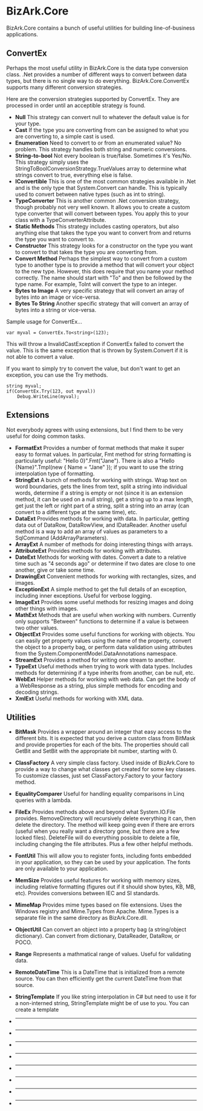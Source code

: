 # BizArk.Core
BizArk.Core contains a bunch of useful utilities for building line-of-business applications.

## ConvertEx
Perhaps the most useful utility in BizArk.Core is the data type conversion class. .Net provides a number of different ways to convert between data types, but there is no single way to do everything. BizArk.Core.ConvertEx supports many different conversion strategies.

Here are the conversion strategies supported by ConvertEx. They are processed in order until an acceptible strategy is found.

- **Null** This strategy can convert null to whatever the default value is for your type.
- **Cast** If the type you are converting from can be assigned to what you are converting to, a simple cast is used.
- **Enumeration** Need to convert to or from an enumerated value? No problem. This strategy handles both string and numeric conversions.
- **String-to-bool** Not every boolean is true/false. Sometimes it's Yes/No. This strategy simply uses the StringToBoolConversionStrategy.TrueValues array to determine what strings convert to true, everything else is false.
- **IConvertible** This is one of the most common strategies available in .Net and is the only type that System.Convert can handle. This is typically used to convert between native types (such as int to string).
- **TypeConverter** This is another common .Net conversion strategy, though probably not very well known. It allows you to create a custom type converter that will convert between types. You apply this to your class with a TypeConverterAttribute.
- **Static Methods** This strategy includes casting operators, but also anything else that takes the type you want to convert from and returns the type you want to convert to.
- **Constructor** This strategy looks for a constructor on the type you want to convert to that takes the type you are converting from.
- **Convert Method** Perhaps the simplest way to convert from a custom type to another type is to provide a method that will convert your object to the new type. However, this does require that you name your method correctly. The name should start with "To" and then be followed by the type name. For example, ToInt will convert the type to an integer. 
- **Bytes to Image** A very specific strategy that will convert an array of bytes into an image or vice-versa.
- **Bytes To String** Another specific strategy that will convert an array of bytes into a string or vice-versa.

Sample usage for ConvertEx...

	var myval = ConvertEx.To<string>(123);

This will throw a InvalidCastException if ConvertEx failed to convert the value. This is the same exception that is thrown by System.Convert if it is not able to convert a value.

If you want to simply try to convert the value, but don't want to get an exception, you can use the Try methods.

	string myval;
	if(ConvertEx.Try(123, out myval))
		Debug.WriteLine(myval);

## Extensions
Not everybody agrees with using extensions, but I find them to be very useful for doing common tasks. 

- **FormatExt** Provides a number of format methods that make it super easy to format values. In particular, Fmt method for string formatting is particularly useful: "Hello 0}".Fmt("Jane"). There is also a "Hello {Name}".Tmpl(new { Name = "Jane" }); if you want to use the string interpolation type of formatting.
- **StringExt** A bunch of methods for working with strings. Wrap text on word boundaries, gets the lines from text, split a string into individual words, determine if a string is empty or not (since it is an extension method, it can be used on a null string), get a string up to a max length, get just the left or right part of a string, split a string into an array (can convert to a different type at the same time), etc.
- **DataExt** Provides methods for working with data. In particular, getting data out of DataRow, DataRowView, and IDataReader. Another useful method is a way to add an array of values as parameters to a SqlCommand (AddArrayParameters).
- **ArrayExt** A number of methods for doing interesting things with arrays.
- **AttributeExt** Provides methods for working with attributes.
- **DateExt** Methods for working with dates. Convert a date to a relative time such as "4 seconds ago" or determine if two dates are close to one another, give or take some time.
- **DrawingExt** Convenient methods for working with rectangles, sizes, and images.
- **ExceptionExt** A simple method to get the full details of an exception, including inner exceptions. Useful for verbose logging.
- **ImageExt** Provides some useful methods for resizing images and doing other things with images.
- **MathExt** Methods that are useful when working with numbers. Currently only supports "Between" functions to determine if a value is between two other values.
- **ObjectExt** Provides some useful functions for working with objects. You can easily get property values using the name of the property, convert the object to a property bag, or perform data validation using attributes from the System.ComponentModel.DataAnnotations namespace.
- **StreamExt** Provides a method for writing one stream to another.
- **TypeExt** Useful methods when trying to work with data types. Includes methods for determining if a type inherits from another, can be null, etc.
- **WebExt** Helper methods for working with web data. Can get the body of a WebResponse as a string, plus simple methods for encoding and decoding strings.
- **XmlExt** Useful methods for working with XML data.

## Utilities

- **BitMask** Provides a wrapper around an integer that easy access to the different bits. It is expected that you derive a custom class from BitMask and provide properties for each of the bits. The properties should call GetBit and SetBit with the appropriate bit number, starting with 0.
- **ClassFactory** A very simple class factory. Used inside of BizArk.Core to provide a way to change what classes get created for some key classes. To customize classes, just set ClassFactory.Factory to your factory method.
- **EqualityComparer** Useful for handling equality comparisons in Linq queries with a lambda.
- **FileEx** Provides methods above and beyond what System.IO.File provides. RemoveDirectory will recursively delete everything it can, then delete the directory. The method will keep going even if there are errors (useful when you really want a directory gone, but there are a few locked files). DeleteFile will do everything possible to delete a file, including changing the file attributes. Plus a few other helpful methods.
- **FontUtil** This will allow you to register fonts, including fonts embedded in your application, so they can be used by your application. The fonts are only available to your application.
- **MemSize** Provides useful features for working with memory sizes, including relative formatting (figures out if it should show bytes, KB, MB, etc). Provides conversions between IEC and SI standards.
- **MimeMap** Provides mime types based on file extensions. Uses the Windows registry and Mime.Types from Apache. Mime.Types is a separate file in the same directory as BizArk.Core.dll.
- **ObjectUtil** Can convert an object into a property bag (a string/object dictionary). Can convert from dictionary, DataReader, DataRow, or POCO.
- **Range** Represents a mathmatical range of values. Useful for validating data.
- **RemoteDateTime** This is a DateTime that is initialized from a remote source. You can then efficiently get the current DateTime from that source.
- **StringTemplate** If you like string interpolation in C# but need to use it for a non-interned string, StringTemplate might be of use to you. You can create a template
- ****
- ****
- ****
- ****
- ****
- ****
- ****

- ****